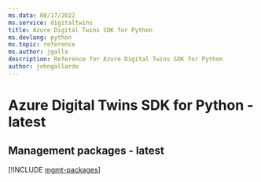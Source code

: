 ```yaml
---
ms.data: 08/17/2022
ms.service: digitaltwins
title: Azure Digital Twins SDK for Python
ms.devlang: python
ms.topic: reference
ms.author: jgalla
description: Reference for Azure Digital Twins SDK for Python
author: johngallardo
---
```

# Azure Digital Twins SDK for Python - latest

## Management packages - latest
[!INCLUDE [mgmt-packages](digital-twins-mgmt-index.md)]